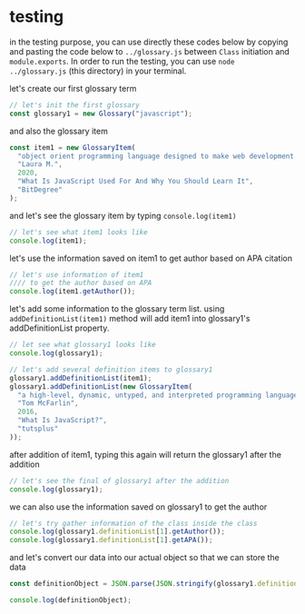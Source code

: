 # testing

in the testing purpose, you can use directly these codes below by copying and pasting the code below to `../glossary.js` between `Class` initiation and `module.exports`. In order to run the testing, you can use `node ../glossary.js` (this directory) in your terminal. 


let's create our first glossary term
```js
// let's init the first glossary
const glossary1 = new Glossary("javascript");
```

and also the glossary item
```js
const item1 = new GlossaryItem(
  "object orient programming language designed to make web development easier and more attractive",
  "Laura M.",
  2020,
  "What Is JavaScript Used For And Why You Should Learn It",
  "BitDegree"
);
```

and let's see the glossary item by typing `console.log(item1)`
```js
// let's see what item1 looks like
console.log(item1);
```

let's use the information saved on item1 to get author based on APA citation
```js
// let's use information of item1
//// to get the author based on APA
console.log(item1.getAuthor());
```

let's add some information to the glossary term list. using `addDefinitionList(item1)` method will add item1 into glossary1's addDefinitionList property.
```js
// let see what glossary1 looks like
console.log(glossary1);

// let's add several definition items to glossary1
glossary1.addDefinitionList(item1);
glossary1.addDefinitionList(new GlossaryItem(
  "a high-level, dynamic, untyped, and interpreted programming language. It has been standardized in the ECMAScript language specification",
  "Tom McFarlin",
  2016,
  "What Is JavaScript?",
  "tutsplus"
));
```

after addition of item1, typing this again will return the glossary1 after the addition
```js
// let's see the final of glossary1 after the addition
console.log(glossary1);
```

we can also use the information saved on glossary1 to get the author
```js
// let's try gather information of the class inside the class
console.log(glossary1.definitionList[1].getAuthor());
console.log(glossary1.definitionList[1].getAPA());
```

and let's convert our data into our actual object so that we can store the data
```js
const definitionObject = JSON.parse(JSON.stringify(glossary1.definitionList));
```
```js
console.log(definitionObject);
```